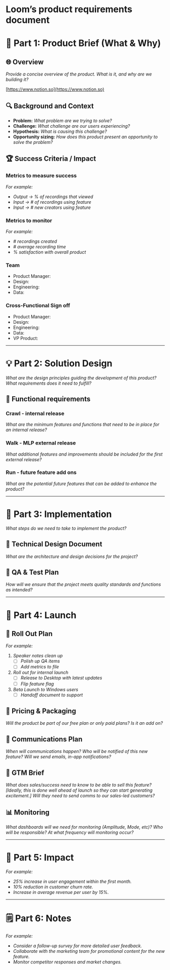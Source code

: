 # Loom’s product requirements document

# 📕 Part 1: Product Brief (What & Why)

## 🌐 Overview

*Provide a concise overview of the product. What is it, and why are we building it?*

[https://www.notion.so](https://www.notion.so)

## 🔍 Background and Context

- **Problem:** *What problem are we trying to solve?*
- **Challenge:** *What challenge are our users experiencing?*
- **Hypothesis:** *What is causing this challenge?*
- **Opportunity sizing:** *How does this product present an opportunity to solve the problem?*

## 🏆 Success Criteria / Impact

### Metrics to measure success

*For example:*

- *Output → % of recordings that viewed*
- *Input → # of recordings using feature*
- *Input → # new creators using feature*

### Metrics to monitor

*For example:*

- *# recordings created*
- *# average recording time*
- *% satisfaction with overall product*

### Team

- Product Manager:
- Design:
- Engineering:
- Data:

### Cross-Functional Sign off

- Product Manager:
- Design:
- Engineering:
- Data:
- VP Product:

---

# 💡 Part 2: Solution Design

*What are the design principles guiding the development of this product? What requirements does it need to fulfill?*

## 📐 Functional requirements

### Crawl - internal release

*What are the minimum features and functions that need to be in place for an internal release?*

### Walk - MLP external release

*What additional features and improvements should be included for the first external release?*

### Run - future feature add ons

*What are the potential future features that can be added to enhance the product?*

---

# 🥇 Part 3: Implementation

*What steps do we need to take to implement the product?*

## 🔧 Technical Design Document

*What are the architecture and design decisions for the project?*

## 🔬 QA & Test Plan

*How will we ensure that the project meets quality standards and functions as intended?*

---

# 🚀 Part 4: Launch

## 🚛 Roll Out Plan

*For example:*

1. *Speaker notes clean up*
    - [ ]  *Polish up QA items*
    - [ ]  *Add metrics to file*
2. *Roll out for internal launch*
    - [ ]  *Release to Desktop with latest updates*
    - [ ]  *Flip feature flag*
3. *Beta Launch to Windows users*
    - [ ]  *Handoff document to support*

## 🛒 Pricing & Packaging

*Will the product be part of our free plan or only paid plans? Is it an add on?*

## 💌 Communications Plan

*When will communications happen? Who will be notified of this new feature? Will we send emails, in-app notifications?*

## 📡 GTM Brief

*What does sales/success need to know to be able to sell this feature? [Ideally, this is done well ahead of launch so they can start generating excitement.] Will they need to send comms to our sales-led customers?*

## 📊 Monitoring

*What dashboards will we need for monitoring (Amplitude, Mode, etc)? Who will be responsible? At what frequency will monitoring occur?*

---

# 🎁 Part 5: Impact

*For example:*

- *25% increase in user engagement within the first month.*
- *10% reduction in customer churn rate.*
- *Increase in average revenue per user by 15%.*

---

# 🗒️ Part 6: Notes

*For example:*

- *Consider a follow-up survey for more detailed user feedback.*
- *Collaborate with the marketing team for promotional content for the new feature.*
- *Monitor competitor responses and market changes.*